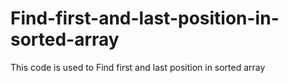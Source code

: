 # Find-first-and-last-position-in-sorted-array
This code is used to Find first and last position in sorted  array
